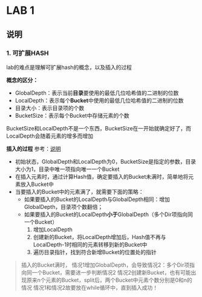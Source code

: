 # LAB 1

## 说明

### 1. 可扩展HASH

lab的难点是理解可扩展hash的概念，以及插入的过程

**概念的区分：**

- GlobalDepth：表示当前**目录**要使用的最低几位哈希值的二进制的位数
- LocalDepth：表示每个**Bucket**中使用的最低几位哈希值的二进制的位数
- 目录大小：表示目录项的个数
- BucketSize：表示每个Bucket中存储元素的个数

BucketSize和LocalDepth不是一个东西，BucketSize在一开始就确定好了，而LocalDepth会随着元素的增多而增加

**插入的过程**
参考：[说明](https://www.geeksforgeeks.org/extendible-hashing-dynamic-approach-to-dbms/)

- 初始状态，GlobalDepth和LocalDepth为0，BucketSize是指定的参数，目录大小为1，目录中唯一项指向唯一一个Bucket
- 在插入元素时，通过计算Hash值，确定要插入的Bucket未满时，简单地将元素放入Bucket中
- 当要插入的Bucket中的元素满了，就需要下面的策略：
  - 如果要插入的Bucket的LocalDepth与GlobalDepth相同：增加GlobalDepth，目录项个数翻倍；
  - 如果要插入的Bucket的LocalDepth**小于**GlobalDepth（多个Dir项指向同一个Bucket）
    1. 增加LocalDepth
    2. 创建新的Bucket，将LocalDepth增加后，Hash值不再与LocalDepth-1时相同的元素转移到新的Bucket中
    3. 遍历目录指针，找到符合新增Bucket的位置处的指针

> 插入的Bucket满时，
> 情况1增加GlobalDepth，会导致情况2：多个Dir项指向同一个Bucket，需要进一步判断情况2
> 情况2创建新Bucket，也有可能出现原来n个元素的Bucket，split后，两个Bucket中元素个数分别是0和n的情况
> 情况1和情况2故要放在while循环中，直到插入成功！
